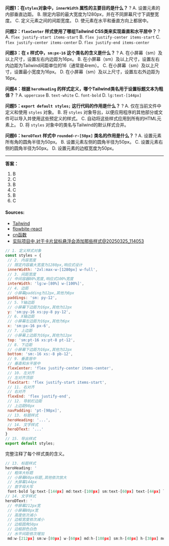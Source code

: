
**问题1：在`styles`对象中，`innerWidth` 属性的主要目的是什么？**
?
A. 设置元素的内部垂直边距。
B. 限定内容的最大宽度为1280px，并在不同屏幕尺寸下调整宽度。
C. 定义元素之间的间距宽度。
D. 使元素在水平和垂直方向上都居中。

**问题2：`flexCenter` 样式使用了哪组Tailwind CSS类来实现垂直和水平居中？**
?
A. `flex justify-start items-start`
B. `flex justify-center items-start`
C. `flex justify-center items-center`
D. `flex justify-end items-center`

**问题3：在 `x` 样式中，`sm:px-16` 这个类名的含义是什么？**
?
A. 在小屏幕（sm）及以上尺寸，设置左右内边距为16px。
B. 在小屏幕（sm）及以上尺寸，设置左右内边距为Tailwind间距单位的16（通常是4rem）。
C. 在小屏幕（sm）及以上尺寸，设置最小宽度为16px。
D. 在小屏幕（sm）及以上尺寸，设置左右外边距为16px。

**问题4：根据 `heroHeading` 的样式定义，哪个Tailwind类名用于设置标题文本为粗体？**
?
A. `uppercase`
B. `text-white`
C. `font-bold`
D. `lg:text-[144px]`

**问题5：`export default styles;` 这行代码的作用是什么？**
?
A. 仅在当前文件中定义和使用 `styles` 对象。
B. 将 `styles` 对象导出，以便应用程序的其他部分或文件可以导入并使用这些预定义的样式。
C. 自动将这些样式应用到所有的HTML元素上。
D. 将 `styles` 对象中的类名与Tailwind的默认样式合并。

**问题6：`heroDText` 样式中 `rounded-r-[50px]` 类名的作用是什么？**
?
A. 设置元素所有角的圆角半径为50px。
B. 设置元素左侧的圆角半径为50px。
C. 设置元素右侧的圆角半径为50px。
D. 设置元素的边框宽度为50px。

---
**答案：**
1. B
2. C
3. B
4. C
5. B
6. C

#### Sources:
- [Tailwind](obsidian://open?vault=obsidianDoc&file=Tailwind)
- [flowbite-react](obsidian://open?vault=obsidianDoc&file=flowbite-react)
- [cn函数](obsidian://open?vault=obsidianDoc&file=cn%E5%87%BD%E6%95%B0)
- [实际项目中,对于卡片鼠标悬浮会添加那些样式@20250325_114053](obsidian://open?vault=obsidianDoc&file=%E5%AE%9E%E9%99%85%E9%A1%B9%E7%9B%AE%E4%B8%AD%2C%E5%AF%B9%E4%BA%8E%E5%8D%A1%E7%89%87%E9%BC%A0%E6%A0%87%E6%82%AC%E6%B5%AE%E4%BC%9A%E6%B7%BB%E5%8A%A0%E9%82%A3%E4%BA%9B%E6%A0%B7%E5%BC%8F%4020250325_114053)

 ```js
// 1. 定义样式对象
const styles = {
  // 2. 内容宽度
  // 限定内容最大宽度为1280px,响应式设计
  innerWidth: '2xl:max-w-[1280px] w-full',   
  // 3. 间距宽度
  // 中间容器80%宽度,响应式100%宽度  
  interWidth: 'lg:w-[80%] w-[100%]',
  // 4. 边距
  // 小屏幕padding为12px,其他为8px
  paddings: 'sm: py-12',
  // 5. Y轴边距 
  // 小屏幕下边距为16px,其他为12px
  y: 'sm:py-16 xs:py-8 py-12',
  // 6. X轴边距
  // 小屏幕左边距为16px,其他为6px
  x: 'sm:px-16 px-6',
  // 7. 上边距
  // 小屏幕上边距为16px,其他为12px  
  top: 'sm:pt-16 xs:pt-8 pt-12',
  // 8. 下边距
  // 小屏幕下边距为16px,其他为12px
  bottom: 'sm:-16 xs:-8 pb-12',
  // 9. 垂直居中
  // 垂直和水平居中
  flexCenter: 'flex justify-center items-center',
  // 10. 左对齐
  // 左对齐顶部
  flexStart: 'flex justify-start items-start',
  // 11. 右对齐
  // 右对齐
  flexEnd: 'flex justify-end',
  // 12. 导航栏边距
  // 上边距98px
  navPadding: 'pt-[98px]',
  // 13. 标题样式
  heroHeading: '...',
  // 14. 文字样式
  heroDText: '...'
}
// 15. 导出样式
export default styles;
```
完整注释了每个样式类的含义。
 ```js
// 13. 标题样式
heroHeading: '
  // 粗体大标题
  // 小屏幕60px标题,其他依次放大
  // 大屏幕144px
  // 首字母大写 
  font-bold lg:text-[144px] md:text-[100px] sm:text-[60px] text-[44px] lg:leading-[158.4px] md:leading-[114.4px] sm:leading-[74.4px] leading-[64.4px] uppercase text-white',
// 14. 文字样式
heroDText: '
  // 中屏幕212px宽
  // 小屏幕80px宽
  // 高度依次减小
  // 边框宽度依次减小
  // 边框圆角50px
  // 边框颜色白色
  // 水平间距依次增加
  md:w-[212px] sm:w-[80px] w-[60px] md:h-[108px] sm:h-[48px] h-[38px] md:border-[18px] border-[9px] rounded-r-[50px] border-white sm:mx-2 mx-[6px]',
```


